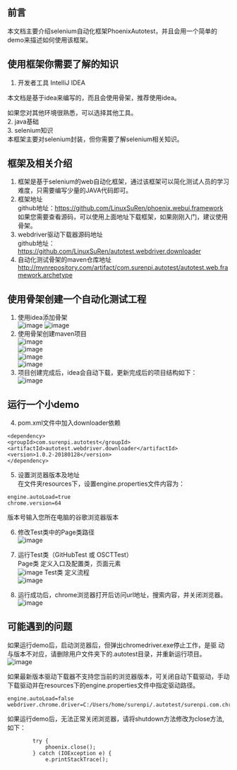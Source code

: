 ## 前言
本文档主要介绍selenium自动化框架PhoenixAutotest，并且会用一个简单的demo来描述如何使用该框架。
  
## 使用框架你需要了解的知识
1. 开发者工具 IntelliJ IDEA
     
本文档是基于idea来编写的，而且会使用骨架，推荐使用idea。
      
如果您对其他环境很熟悉，可以选择其他工具。  
2. java基础  
3. selenium知识  
本框架主要对selenium封装，但你需要了解selenium相关知识。

## 框架及相关介绍
1. 框架是基于selenium的web自动化框架，通过该框架可以简化测试人员的学习难度，只需要编写少量的JAVA代码即可。
2. 框架地址  
github地址：https://github.com/LinuxSuRen/phoenix.webui.framework  
如果您需要查看源码，可以使用上面地址下载框架，如果刚刚入门，建议使用骨架。  
3. webdriver驱动下载器源码地址  
github地址：https://github.com/LinuxSuRen/autotest.webdriver.downloader
4. 自动化测试骨架的maven仓库地址  
http://mvnrepository.com/artifact/com.surenpi.autotest/autotest.web.framework.archetype
      

## 使用骨架创建一个自动化测试工程
1. 使用idea添加骨架  
![image](http://www.pic68.com/uploads/2018/04/1(2).png)
![image](http://www.pic68.com/uploads/2018/04/2.png)  
2. 使用骨架创建maven项目  
![image](http://www.pic68.com/uploads/2018/04/3.png)  
![image](http://www.pic68.com/uploads/2018/04/4(1).png)  
![image](http://www.pic68.com/uploads/2018/04/5.png)  
![image](http://www.pic68.com/uploads/2018/04/6.png)
3. 项目创建完成后，idea会自动下载，更新完成后的项目结构如下：  
![image](http://www.pic68.com/uploads/2018/04/7.png)  

##  运行一个小demo  
4. pom.xml文件中加入downloader依赖
```
<dependency>
<groupId>com.surenpi.autotest</groupId>
<artifactId>autotest.webdriver.downloader</artifactId>
<version>1.0.2-20180128</version>
</dependency>
```
5. 设置浏览器版本及地址  
在文件夹resources下，设置engine.properties文件内容为：  
```
engine.autoLoad=true
chrome.version=64  
```    
版本号输入您所在电脑的谷歌浏览器版本  
       
6. 修改Test类中的Page类路径  
![image](http://pic68.com/uploads/2018/05/1_1.png)  
7. 运行Test类（GitHubTest 或 OSCTTest）  
Page类 定义入口及配置类，页面元素  
![image](http://pic68.com/uploads/2018/05/1525252207_1_.png)
Test类 定义流程  
![image](http://pic68.com/uploads/2018/05/20180502172300.png)


8.  运行成功后，chrome浏览器打开后访问url地址，搜索内容，并关闭浏览器。  
![image](http://ww1.sinaimg.cn/large/87c01ec7gy1fqy6pyz0oxg20zk0k0u0x.gif)  
  

##  可能遇到的问题

如果运行demo后，启动浏览器后，但弹出chromedriver.exe停止工作，是驱    动与版本不对应，请删除用户文件夹下的.autotest目录，并重新运行项目。    
![image](http://pic68.com/uploads/2018/05/20180502180956.png)  
   
     
     
如果最新版本驱动下载器不支持您当前的浏览器版本，可关闭自动下载驱动，手动下载驱动并在resources下的engine.properties文件中指定驱动路径。  
```
engine.autoLoad=false
webdriver.chrome.driver=C:/Users/home/surenpi/.autotest/surenpi.com.chromedriver
```  
     
如果运行demo后，无法正常关闭浏览器，请将shutdown方法修改为close方法,如下：  
```
        try {
            phoenix.close();
        } catch (IOException e) {
            e.printStackTrace();
        
```